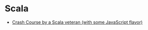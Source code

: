 # Scala

* [Crash Course by a Scala veteran (with some JavaScript flavor)](https://www.youtube.com/watch?v=-xRfJcwhy7A)